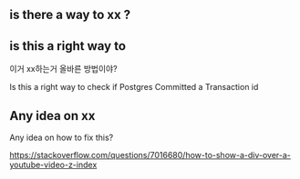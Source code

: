 ## is there a way to xx ?



## is this a right way to

이거 xx하는거 올바른 방법이야?

Is this a right way to check if Postgres Committed a Transaction id

## Any idea on xx

Any idea on how to fix this?

https://stackoverflow.com/questions/7016680/how-to-show-a-div-over-a-youtube-video-z-index

